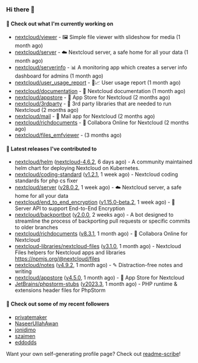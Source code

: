 ### Hi there 👋

#### 👷 Check out what I'm currently working on

- [nextcloud/viewer](https://github.com/nextcloud/viewer) - 🖼 Simple file viewer with slideshow for media (1 month ago)
- [nextcloud/server](https://github.com/nextcloud/server) - ☁️ Nextcloud server, a safe home for all your data (1 month ago)
- [nextcloud/serverinfo](https://github.com/nextcloud/serverinfo) - 📊 A monitoring app which creates a server info dashboard for admins (1 month ago)
- [nextcloud/user_usage_report](https://github.com/nextcloud/user_usage_report) - 👱📈 User usage report (1 month ago)
- [nextcloud/documentation](https://github.com/nextcloud/documentation) - 📘 Nextcloud documentation (1 month ago)
- [nextcloud/appstore](https://github.com/nextcloud/appstore) -  :convenience_store: App Store for Nextcloud (2 months ago)
- [nextcloud/3rdparty](https://github.com/nextcloud/3rdparty) - :battery: 3rd party libraries that are needed to run Nextcloud (2 months ago)
- [nextcloud/mail](https://github.com/nextcloud/mail) - 💌 Mail app for Nextcloud (2 months ago)
- [nextcloud/richdocuments](https://github.com/nextcloud/richdocuments) - 📑 Collabora Online for Nextcloud (2 months ago)
- [nextcloud/files_emfviewer](https://github.com/nextcloud/files_emfviewer) -  (3 months ago)

#### 🔭 Latest releases I've contributed to

- [nextcloud/helm](https://github.com/nextcloud/helm) ([nextcloud-4.6.2](https://github.com/nextcloud/helm/releases/tag/nextcloud-4.6.2), 6 days ago) - A community maintained helm chart for deploying Nextcloud on Kubernetes.
- [nextcloud/coding-standard](https://github.com/nextcloud/coding-standard) ([v1.2.1](https://github.com/nextcloud/coding-standard/releases/tag/v1.2.1), 1 week ago) - Nextcloud coding standards for php cs fixer
- [nextcloud/server](https://github.com/nextcloud/server) ([v28.0.2](https://github.com/nextcloud/server/releases/tag/v28.0.2), 1 week ago) - ☁️ Nextcloud server, a safe home for all your data
- [nextcloud/end_to_end_encryption](https://github.com/nextcloud/end_to_end_encryption) ([v1.15.0-beta.2](https://github.com/nextcloud/end_to_end_encryption/releases/tag/v1.15.0-beta.2), 1 week ago) - :closed_lock_with_key: Server API to support End-to-End Encryption
- [nextcloud/backportbot](https://github.com/nextcloud/backportbot) ([v2.0.0](https://github.com/nextcloud/backportbot/releases/tag/v2.0.0), 2 weeks ago) - A bot designed to streamline the process of backporting pull requests or specific commits to older branches
- [nextcloud/richdocuments](https://github.com/nextcloud/richdocuments) ([v8.3.1](https://github.com/nextcloud/richdocuments/releases/tag/v8.3.1), 1 month ago) - 📑 Collabora Online for Nextcloud
- [nextcloud-libraries/nextcloud-files](https://github.com/nextcloud-libraries/nextcloud-files) ([v3.1.0](https://github.com/nextcloud-libraries/nextcloud-files/releases/tag/v3.1.0), 1 month ago) - Nextcloud Files helpers for Nextcloud apps and libraries https://npmjs.org/@nextcloud/files
- [nextcloud/notes](https://github.com/nextcloud/notes) ([v4.9.2](https://github.com/nextcloud/notes/releases/tag/v4.9.2), 1 month ago) - ✎ Distraction-free notes and writing
- [nextcloud/appstore](https://github.com/nextcloud/appstore) ([v4.5.0](https://github.com/nextcloud/appstore/releases/tag/v4.5.0), 1 month ago) -  :convenience_store: App Store for Nextcloud
- [JetBrains/phpstorm-stubs](https://github.com/JetBrains/phpstorm-stubs) ([v2023.3](https://github.com/JetBrains/phpstorm-stubs/releases/tag/v2023.3), 1 month ago) - PHP runtime &amp; extensions header files for PhpStorm

#### 👯 Check out some of my recent followers

- [privatemaker](https://github.com/privatemaker)
- [NaseerUllahAwan](https://github.com/NaseerUllahAwan)
- [jonidimo](https://github.com/jonidimo)
- [szaimen](https://github.com/szaimen)
- [eddodds](https://github.com/eddodds)

Want your own self-generating profile page? Check out [readme-scribe](https://github.com/muesli/readme-scribe)!
